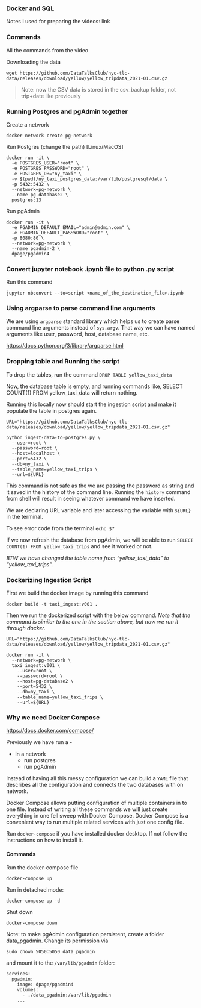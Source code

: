 ### Docker and SQL
Notes I used for preparing the videos: link

### Commands
All the commands from the video

Downloading the data

```
wget https://github.com/DataTalksClub/nyc-tlc-data/releases/download/yellow/yellow_tripdata_2021-01.csv.gz
```

>Note: now the CSV data is stored in the csv_backup folder, not trip+date like previously


### Running Postgres and pgAdmin together

Create a network

```
docker network create pg-network
```

Run Postgres (change the path) [Linux/MacOS]

```
docker run -it \
  -e POSTGRES_USER="root" \
  -e POSTGRES_PASSWORD="root" \
  -e POSTGRES_DB="ny_taxi" \
  -v $(pwd)/ny_taxi_postgres_data:/var/lib/postgresql/data \
  -p 5432:5432 \
  --network=pg-network \
  --name pg-database2 \
  postgres:13
```

Run pgAdmin

```
docker run -it \
  -e PGADMIN_DEFAULT_EMAIL="admin@admin.com" \
  -e PGADMIN_DEFAULT_PASSWORD="root" \
  -p 8080:80 \
  --network=pg-network \
  --name pgadmin-2 \
  dpage/pgadmin4
```

### Convert jupyter notebook .ipynb file to python .py script

Run this command

```
jupyter nbconvert --to=script <name_of_the_destination_file>.ipynb
```

### Using argparse to parse command line arguments

We are using `argparse` standard library which helps us to create parse command line arguments instead of `sys.argv`.
That way we can have named arguments like user, password, host, database name, etc.

https://docs.python.org/3/library/argparse.html


### Dropping table and Running the script

To drop the tables, run the command `DROP TABLE yellow_taxi_data`

Now, the database table is empty, and running commands like, SELECT COUNT(1) FROM yellow_taxi_data will return nothing.

Running this locally now should start the ingestion script and make it populate the table in postgres again.


```
URL="https://github.com/DataTalksClub/nyc-tlc-data/releases/download/yellow/yellow_tripdata_2021-01.csv.gz"

python ingest-data-to-postgres.py \
  --user=root \
  --password=root \
  --host=localhost \
  --port=5432 \
  --db=ny_taxi \
  --table_name=yellow_taxi_trips \
  --url=${URL}
```


This command is not safe as the we are passing the password as string and it saved in the history of the command line. Running the `history` command from shell will result in seeing whatever command we have inserted.

We are declaring URL variable and later accessing the variable with `${URL}` in the terminal.

To see error code from the terminal `echo $?`

If we now refresh the database from pgAdmin, we will be able to run `SELECT COUNT(1) FROM yellow_taxi_trips` and see it worked or not.

*BTW we have changed the table name from “yellow_taxi_data” to “yellow_taxi_trips”.*


### Dockerizing Ingestion Script


First we build the docker image by running this command

```
docker build -t taxi_ingest:v001 .
```

Then we run the dockerized script with the below command. *Note that the command is similar to the one in the section above, but now we run it through docker.*

```
URL="https://github.com/DataTalksClub/nyc-tlc-data/releases/download/yellow/yellow_tripdata_2021-01.csv.gz"

docker run -it \
  --network=pg-network \
  taxi_ingest:v001 \
    --user=root \
    --password=root \
    --host=pg-database2 \
    --port=5432 \
    --db=ny_taxi \
    --table_name=yellow_taxi_trips \
    --url=${URL}
```

### Why we need Docker Compose

https://docs.docker.com/compose/

Previously we have run a -

- In a network
    - run postgres
    - run pgAdmin

Instead of having all this messy configuration we can build a `YAML` file that describes all the configuration and connects the two databases with on network.

Docker Compose allows putting configuration of multiple containers in to one file. Instead of  writing all these commands we will just create everything in one fell sweep with Docker Compose. Docker Compose is a convenient way to run multiple related services with just one config file.

Run `docker-compose` if you have installed docker desktop. If not follow the instructions on how to install it.

#### Commands

Run the docker-compose file
```
docker-compose up
```

Run in detached mode:

```
docker-compose up -d
```
Shut down

```
docker-compose down
```
Note: to make pgAdmin configuration persistent, create a folder data_pgadmin. Change its permission via

```
sudo chown 5050:5050 data_pgadmin
```

and mount it to the `/var/lib/pgadmin` folder:

```
services:
  pgadmin:
    image: dpage/pgadmin4
    volumes:
      - ./data_pgadmin:/var/lib/pgadmin
    ...
```


